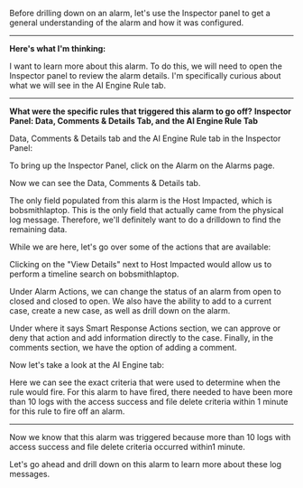 
Before drilling down on an alarm, let's use the Inspector panel to get a general understanding of the alarm and how it was configured.


<hr>


**Here's what I'm thinking:**

I want to learn more about this alarm. To do this, we will need to open the Inspector panel to review the alarm details. I'm specifically curious about what we will see in the AI Engine Rule tab. 


<hr>


**What were the specific rules that triggered this alarm to go off?**
**Inspector Panel: Data, Comments & Details Tab, and** **the AI Engine Rule Tab**

Data, Comments & Details tab and the AI Engine Rule tab in the Inspector Panel:

To bring up the Inspector Panel, click on the Alarm on the Alarms page.

Now we can see the Data, Comments & Details tab.
  
The only field populated from this alarm is the Host Impacted, which is bobsmithlaptop. This is the only field that actually came from the physical log message. Therefore, we'll definitely want to do a drilldown to find the remaining data.

While we are here, let's go over some of the actions that are available:

Clicking on the "View Details" next to Host Impacted would allow us to perform a timeline search on bobsmithlaptop.

Under Alarm Actions, we can change the status of an alarm from open to closed and closed to open. We also have the ability to add to a current case, create a new case, as well as drill down on the alarm.

Under where it says Smart Response Actions section, we can approve or deny that action and add information directly to the case. Finally, in the comments section, we have the option of adding a comment.

Now let's take a look at the AI Engine tab:
  
Here we can see the exact criteria that were used to determine when the rule would fire. For this alarm to have fired, there needed to have been more than 10 logs with the access success and file delete criteria within 1 minute for this rule to fire off an alarm.


<hr>


Now we know that this alarm was triggered because more than 10 logs with access success and file delete criteria occurred within1 minute.

Let's go ahead and drill down on this alarm to learn more about these log messages.


